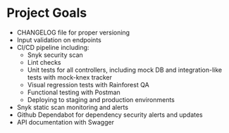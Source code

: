 # Project Goals
- CHANGELOG file for proper versioning
- Input validation on endpoints
- CI/CD pipeline including:
	- Snyk security scan
	- Lint checks
	- Unit tests for all controllers, including mock DB and integration-like tests with mock-knex tracker
	- Visual regression tests with Rainforest QA
	- Functional testing with Postman
	- Deploying to staging and production environments
- Snyk static scan monitoring and alerts
- Github Dependabot for dependency security alerts and updates
- API documentation with Swagger